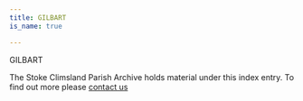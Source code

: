 ```yaml
---
title: GILBART
is_name: true

---
```


GILBART


The Stoke Climsland Parish Archive holds material under this index entry. To find out more please [contact us](/contact/)
